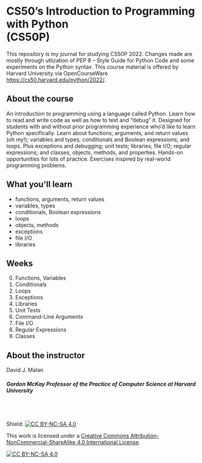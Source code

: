 # CS50’s Introduction to Programming with Python  <br> (CS50P)

This repository is my journal for studying CS50P 2022. Changes made are mostly through utlization of PEP 8 – Style Guide for Python Code and some experiments on the Python syntax. This course material is offered by Harvard University via OpenCourseWare https://cs50.harvard.edu/python/2022/.

## About the course
An introduction to programming using a language called Python. Learn how to read and write code as well as how to test and “debug” it. Designed for students with and without prior programming experience who’d like to learn Python specifically. Learn about functions, arguments, and return values (oh my!); variables and types; conditionals and Boolean expressions; and loops. Plus exceptions and debugging; unit tests; libraries; file I/O; regular expressions; and classes, objects, methods, and properties. Hands-on opportunities for lots of practice. Exercises inspired by real-world programming problems.

## What you'll learn
- functions, arguments, return values
- variables, types
- conditionals, Boolean expressions
- loops
- objects, methods
- exceptions
- file I/O
- libraries

## Weeks
0. Functions, Variables
1. Conditionals
2. Loops
3. Exceptions
4. Libraries
5. Unit Tests
6. Command-Line Arguments
7. File I/O
8. Regular Expressions
9. Classes

## About the instructor
David J. Malan <br>
<h5>Gordon McKay Professor of the Practice of Computer Science at Harvard University</h5>
<br>
<br>

Shield: [![CC BY-NC-SA 4.0][cc-by-nc-sa-shield]][cc-by-nc-sa]

This work is licensed under a
[Creative Commons Attribution-NonCommercial-ShareAlike 4.0 International License][cc-by-nc-sa].

[![CC BY-NC-SA 4.0][cc-by-nc-sa-image]][cc-by-nc-sa]

[cc-by-nc-sa]: http://creativecommons.org/licenses/by-nc-sa/4.0/
[cc-by-nc-sa-image]: https://licensebuttons.net/l/by-nc-sa/4.0/88x31.png
[cc-by-nc-sa-shield]: https://img.shields.io/badge/License-CC%20BY--NC--SA%204.0-lightgrey.svg